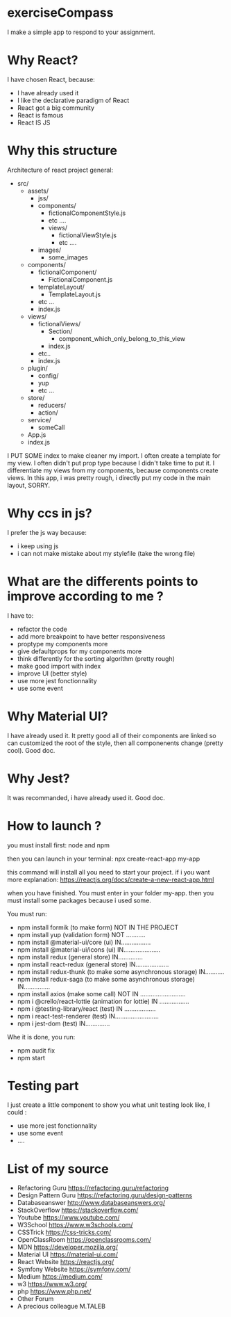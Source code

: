 # exerciseCompass
I make a simple app to respond to your assignment.

# Why React?
I have chosen React, because:
- I have already used it
- I like the declarative paradigm of React 
- React got a big community
- React is famous
- React IS JS

# Why this structure
Architecture of react project general:
- src/  
  - assets/
    - jss/
     - components/
          - fictionalComponentStyle.js
          - etc ....
        - views/
          - fictionalViewStyle.js
          - etc ....
      - images/
        - some_images
   - components/
      - fictionalComponent/
        - FictionalComponent.js
      - templateLayout/
        - TemplateLayout.js
      - etc ...
      - index.js
    - views/
      - fictionalViews/
        - Section/
          - component_which_only_belong_to_this_view
        - index.js
      - etc..
      - index.js
    - plugin/
      - config/
      - yup
      - etc ...
    - store/
      - reducers/
      - action/
    - service/
      - someCall
    - App.js
    - index.js
    
I PUT SOME index to make cleaner my import.
I often create a template for my view.
I often didn't put prop type because I didn't take time to put it.
I differentiate my views from my components, because components create views. In this app, i was pretty rough, i directly put my code in the main layout, SORRY.

# Why ccs in js?
I prefer the js way because:
 - i keep using js
 - i can not make mistake about my stylefile (take the wrong file)

# What are the differents points to improve according to me ?
I have to:
- refactor the code
- add more breakpoint to have better responsiveness
- proptype my components more
- give defaultprops for my components more
- think differently for the sorting algorithm (pretty rough)
- make good import with index
- improve UI (better style)
- use more jest fonctionnality
- use some event

# Why Material UI?
I have already used it.
It pretty good all of their components are linked so can customized the root of the style, then all componenents change (pretty cool).
Good doc.

# Why Jest?
It was recommanded, i have already used it. Good doc.

# How to launch ?
you must install first: node and npm


then you can launch in your terminal: npx create-react-app my-app


this command will install all you need to start your project.
if i you want more explanation:
https://reactjs.org/docs/create-a-new-react-app.html

when you have finished. You must enter in your folder my-app.
then you must install some packages because i used some.

You must run:
  - npm install formik (to make form)                            NOT IN THE PROJECT
  - npm install yup (validation form)                            NOT ...........
  - npm install @material-ui/core (ui)                           IN.................
  - npm install @material-ui/icons (ui)                          IN.....................
  - npm install redux (general store)                            IN..............
  - npm install react-redux (general store)                      IN...................
  - npm install redux-thunk (to make some asynchronous storage)  IN...........
  - npm install redux-saga (to make some asynchronous storage)   IN...............
  - npm install axios (make some call)                           NOT IN ..........................
  - npm i @crello/react-lottie (animation for lottie)            IN .................
  - npm i @testing-library/react (test)                          IN ..................
  - npm i react-test-renderer  (test)                            IN.........................
  - npm i jest-dom   (test)                                      IN..............
  
Whe it is done, you run: 
 - npm audit fix
 - npm start
 
 # Testing part
 I just create a little component to show you what unit testing look like,
 I could :
 - use more jest fonctionnality
 - use some event
 - ....

# List of my source
- Refactoring Guru      https://refactoring.guru/refactoring
- Design Pattern Guru   https://refactoring.guru/design-patterns
- Databaseanswer        http://www.databaseanswers.org/
- StackOverflow         https://stackoverflow.com/
- Youtube               https://www.youtube.com/
- W3School              https://www.w3schools.com/
- CSSTrick              https://css-tricks.com/
- OpenClassRoom         https://openclassrooms.com/
- MDN                   https://developer.mozilla.org/
- Material UI           https://material-ui.com/
- React Website         https://reactjs.org/
- Symfony Website       https://symfony.com/
- Medium                https://medium.com/
- w3                    https://www.w3.org/
- php                   https://www.php.net/
- Other Forum
- A precious colleague M.TALEB
